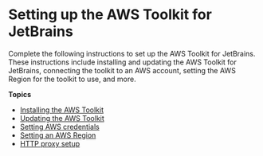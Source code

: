 # Setting up the AWS Toolkit for JetBrains<a name="getting-started"></a>

Complete the following instructions to set up the AWS Toolkit for JetBrains\. These instructions include installing and updating the AWS Toolkit for JetBrains, connecting the toolkit to an AWS account, setting the AWS Region for the toolkit to use, and more\.

**Topics**
+ [Installing the AWS Toolkit](setup-toolkit.md)
+ [Updating the AWS Toolkit](update-toolkit.md)
+ [Setting AWS credentials](setup-credentials.md)
+ [Setting an AWS Region](setup-region.md)
+ [HTTP proxy setup](setup-http-proxy.md)